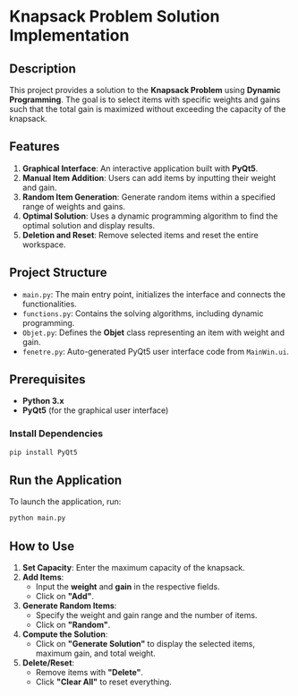 # Knapsack Problem Solution Implementation

## Description

This project provides a solution to the **Knapsack Problem** using **Dynamic Programming**. The goal is to select items with specific weights and gains such that the total gain is maximized without exceeding the capacity of the knapsack.

## Features

1. **Graphical Interface**: An interactive application built with **PyQt5**.
2. **Manual Item Addition**: Users can add items by inputting their weight and gain.
3. **Random Item Generation**: Generate random items within a specified range of weights and gains.
4. **Optimal Solution**: Uses a dynamic programming algorithm to find the optimal solution and display results.
5. **Deletion and Reset**: Remove selected items and reset the entire workspace.

## Project Structure

- `main.py`: The main entry point, initializes the interface and connects the functionalities.
- `functions.py`: Contains the solving algorithms, including dynamic programming.
- `Objet.py`: Defines the **Objet** class representing an item with weight and gain.
- `fenetre.py`: Auto-generated PyQt5 user interface code from `MainWin.ui`.

## Prerequisites

- **Python 3.x**
- **PyQt5** (for the graphical user interface)

### Install Dependencies

```bash
pip install PyQt5
```

## Run the Application

To launch the application, run:

```bash
python main.py
```

## How to Use

1. **Set Capacity**: Enter the maximum capacity of the knapsack.
2. **Add Items**:
   - Input the **weight** and **gain** in the respective fields.
   - Click on **"Add"**.
3. **Generate Random Items**:
   - Specify the weight and gain range and the number of items.
   - Click on **"Random"**.
4. **Compute the Solution**:
   - Click on **"Generate Solution"** to display the selected items, maximum gain, and total weight.
5. **Delete/Reset**:
   - Remove items with **"Delete"**.
   - Click **"Clear All"** to reset everything.
